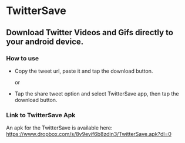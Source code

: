 # TwitterSave

## Download Twitter Videos and Gifs directly to your android device. 

### How to use
- Copy the tweet url, paste it and tap the download button.

  or
- Tap the share tweet option and select TwitterSave app, then tap the download button.

### Link to TwitterSave Apk
An apk for the TwitterSave is available here: https://www.dropbox.com/s/8v9evif6b8zdin3/TwitterSave.apk?dl=0

